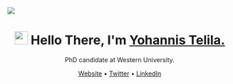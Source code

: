 ![](https://komarev.com/ghpvc/?username=joekifle&style=flat&label=Profile+Views)

<h1 align="center">
  <img src="https://raw.githubusercontent.com/sidbelbase/sidbelbase/master/wave.gif" width="30px" height="30px">
  <strong>Hello There, I'm <a href="https://joetelila.com">Yohannis Telila.</a></strong>
</h1>

<p align="center">PhD candidate at Western University.</p>

<p align="center">
  <a href="https://joetelila.netlify.com">Website</a> •
  <a href="https://twitter.com/joetelila">Twitter</a> •
  <a href="https://www.linkedin.com/in/joetelila/">LinkedIn</a>
</p>
<!--
<details open style="
        padding-left: 111px;
      ">
    <summary>GitHub stats</summary>
  <div>
    <a href="https://github.com/anuraghazra/github-readme-stats">
      <img align="center" height=160 src="https://github-readme-stats.vercel.app/api?username=joetelila&count_private=false&show_icons=true&theme=tokyonight">
    </a>
    <a href="https://github.com/anuraghazra/github-readme-stats">
      <img align="center" height=160 src="https://github-readme-stats.vercel.app/api/top-langs/?username=joetelila&hide=jupyter%20notebook&layout=compact&langs_count=10&theme=tokyonight">
    </a>
  </div>
</details>
-->
